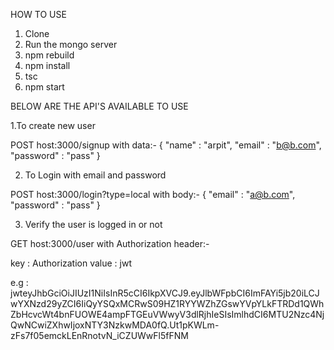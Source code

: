 HOW TO USE


1. Clone
2. Run the mongo server
3. npm rebuild
4. npm install
5. tsc
6. npm start

BELOW ARE THE API'S AVAILABLE TO USE

1.To create new user

POST host:3000/signup
with data:-
{
	"name" : "arpit",
	"email" : "b@b.com",
	"password" : "pass"
}

2. To Login with email and password

POST host:3000/login?type=local
with body:- 
{
	"email" : "a@b.com",
	"password" : "pass"
}


3. Verify the user is logged in or not 

GET host:3000/user
with Authorization header:-

key : Authorization
value : jwt <token which was given to the user when they logged in>

e.g : jwt<space>eyJhbGciOiJIUzI1NiIsInR5cCI6IkpXVCJ9.eyJlbWFpbCI6ImFAYi5jb20iLCJwYXNzd29yZCI6IiQyYSQxMCRwS09HZ1RYYWZhZGswYVpYLkFTRDd1QWhZbHcvcWt4bnFUOWE4ampFTGEuVWwyV3dlRjhIeSIsImlhdCI6MTU2Nzc4NjQwNCwiZXhwIjoxNTY3NzkwMDA0fQ.Ut1pKWLm-zFs7f05emckLEnRnotvN_iCZUWwFl5fFNM 

